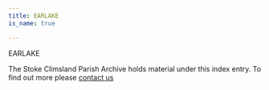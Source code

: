 ```yaml
---
title: EARLAKE
is_name: true

---
```


EARLAKE


The Stoke Climsland Parish Archive holds material under this index entry. To find out more please [contact us](/contact/)
